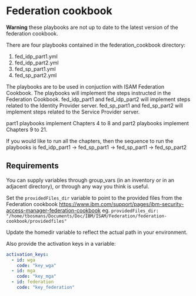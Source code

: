 Federation cookbook
=========

**Warning** these playbooks are not up to date to the latest version of the federation cookbook.

There are four playbooks contained in the federation_cookbook directory:
1) fed_idp_part1.yml
2) fed_idp_part2.yml
3) fed_sp_part1.yml
4) fed_sp_part2.yml

The playbooks are to be used in conjuction with ISAM Federation Cookbook.  The playbooks will implement the steps
instructed in the Federation Cookbook.  fed_idp_part1 and fed_idp_part2 will implement steps related to the Identity Provider server.
fed_sp_part1 and fed_sp_part2 will implement steps related to the Service Provider server.

part1 playbooks implement Chapters 4 to 8 and part2 playbooks implement Chapters 9 to 21.

If you would like to run all the chapters, then the sequence to run the playbooks is
fed_idp_part1 -> fed_sp_part1 -> fed_sp_part1 -> fed_sp_part2

Requirements
------------

You can supply variables through group_vars (in an inventory or in an adjacent directory), or through any way you think is useful.

Set the `providedFiles_dir` variable to point to the provided files from the Federation cookbook
https://www.ibm.com/support/pages/ibm-security-access-manager-federation-cookbook
eg. `providedFiles_dir: "/home/tbosmans/Documents/Doc/IBM/ISAM/Federation/federation-cookbook/providedfiles"`

Update the homedir variable to reflect the actual path in your environment.

Also provide the activation keys in a variable:

```yaml
activation_keys:
  - id: wga
    code: "key_wga"
  - id: mga
    code: "key_mga"
  - id: federation
    code: "key_federation"
```
